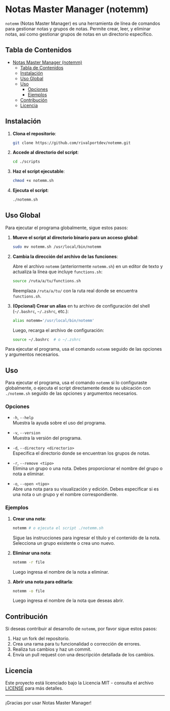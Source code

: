 # Notas Master Manager (notemm)

`notemm` (Notas Master Manager) es una herramienta de línea de comandos para gestionar notas y grupos de notas. Permite crear, leer, y eliminar notas, así como gestionar grupos de notas en un directorio específico.

## Tabla de Contenidos

- [Notas Master Manager (notemm)](#notas-master-manager-notemm)
  - [Tabla de Contenidos](#tabla-de-contenidos)
  - [Instalación](#instalación)
  - [Uso Global](#uso-global)
  - [Uso](#uso)
    - [Opciones](#opciones)
    - [Ejemplos](#ejemplos)
  - [Contribución](#contribución)
  - [Licencia](#licencia)

## Instalación

1. **Clona el repositorio**:

   ```bash
   git clone https://github.com/rivalportdev/notemm.git
   ```

2. **Accede al directorio del script**:

   ```bash
   cd ./scripts
   ```

3. **Haz el script ejecutable**:

   ```bash
   chmod +x notemm.sh
   ```

4. **Ejecuta el script**:

   ```bash
   ./notemm.sh
   ```

## Uso Global

Para ejecutar el programa globalmente, sigue estos pasos:

1. **Mueve el script al directorio binario para un acceso global**:

   ```bash
   sudo mv notemm.sh /usr/local/bin/notemm
   ```

2. **Cambia la dirección del archivo de las funciones**:

   Abre el archivo `notemm` (anteriormente `notemm.sh`) en un editor de texto y actualiza la línea que incluye `functions.sh`:

   ```bash
   source /ruta/a/tu/functions.sh
   ```

   Reemplaza `/ruta/a/tu/` con la ruta real donde se encuentra `functions.sh`.

3. **(Opcional) Crear un alias** en tu archivo de configuración del shell (`~/.bashrc`, `~/.zshrc`, etc.):

   ```bash
   alias notemm='/usr/local/bin/notemm'
   ```

   Luego, recarga el archivo de configuración:

   ```bash
   source ~/.bashrc  # o ~/.zshrc
   ```

Para ejecutar el programa, usa el comando `notemm` seguido de las opciones y argumentos necesarios.

## Uso

Para ejecutar el programa, usa el comando `notemm` si lo configuraste globalmente, o ejecuta el script directamente desde su ubicación con `./notemm.sh` seguido de las opciones y argumentos necesarios.

### Opciones

- `-h`, `--help`  
  Muestra la ayuda sobre el uso del programa.

- `-v`, `--version`  
  Muestra la versión del programa.

- `-d`, `--directory <directorio>`  
  Especifica el directorio donde se encuentran los grupos de notas.

- `-r`, `--remove <tipo>`  
  Elimina un grupo o una nota. Debes proporcionar el nombre del grupo o nota a eliminar.

- `-o`, `--open <tipo>`  
  Abre una nota para su visualización y edición. Debes especificar si es una nota o un grupo y el nombre correspondiente.

### Ejemplos

1. **Crear una nota**:

   ```bash
   notemm # o ejecuta el script ./notemm.sh
   ```

   Sigue las instrucciones para ingresar el título y el contenido de la nota. Selecciona un grupo existente o crea uno nuevo.

2. **Eliminar una nota**:

   ```bash
   notemm -r file
   ```

   Luego ingresa el nombre de la nota a eliminar.

3. **Abrir una nota para editarla**:

   ```bash
   notemm -o file
   ```

   Luego ingresa el nombre de la nota que deseas abrir.

## Contribución

Si deseas contribuir al desarrollo de `notemm`, por favor sigue estos pasos:

1. Haz un fork del repositorio.
2. Crea una rama para tu funcionalidad o corrección de errores.
3. Realiza tus cambios y haz un commit.
4. Envía un pull request con una descripción detallada de los cambios.

## Licencia

Este proyecto está licenciado bajo la Licencia MIT - consulta el archivo [LICENSE](LICENSE) para más detalles.

---

¡Gracias por usar Notas Master Manager!
